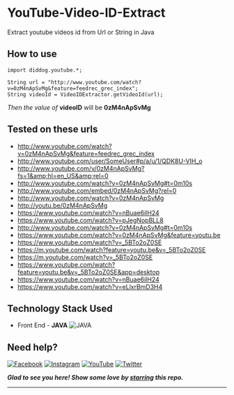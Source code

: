 # YouTube-Video-ID-Extract
Extract youtube videos id from Url or String in Java

## How to use 

```
import diddog.youtube.*;

String url = "http://www.youtube.com/watch?v=0zM4nApSvMg&feature=feedrec_grec_index";
String videoId = VideoIDExtractor.getVideoId(url);

```
 *Then the value of*  **videoID** will be **0zM4nApSvMg**


## Tested on these urls
- http://www.youtube.com/watch?v=0zM4nApSvMg&feature=feedrec_grec_index
- http://www.youtube.com/user/SomeUser#p/a/u/1/QDK8U-VIH_o
- http://www.youtube.com/v/0zM4nApSvMg?fs=1&amp;hl=en_US&amp;rel=0
- http://www.youtube.com/watch?v=0zM4nApSvMg#t=0m10s
- http://www.youtube.com/embed/0zM4nApSvMg?rel=0
- http://www.youtube.com/watch?v=0zM4nApSvMg
- http://youtu.be/0zM4nApSvMg
- https://www.youtube.com/watch?v=nBuae6ilH24
- https://www.youtube.com/watch?v=pJegNopBLL8
- http://www.youtube.com/watch?v=0zM4nApSvMg#t=0m10s
- https://www.youtube.com/watch?v=0zM4nApSvMg&feature=youtu.be
- https://www.youtube.com/watch?v=_5BTo2oZ0SE
- https://m.youtube.com/watch?feature=youtu.be&v=_5BTo2oZ0SE
- https://m.youtube.com/watch?v=_5BTo2oZ0SE
- https://www.youtube.com/watch?feature=youtu.be&v=_5BTo2oZ0SE&app=desktop
- https://www.youtube.com/watch?v=nBuae6ilH24
- https://www.youtube.com/watch?v=eLlxrBmD3H4


## Technology Stack Used

- Front End - **JAVA**  ![JAVA](https://img.shields.io/badge/frontend-java-orange.svg?logo=java&style=flat-square) 

## Need help?

[![Facebook](https://img.shields.io/static/v1.svg?label=follow&message=@diddod.dogdid&color=9cf&logo=facebook&style=flat&logoColor=white&colorA=informational)](https://m.facebook.com/diddid.dogdid)  [![Instagram](https://img.shields.io/static/v1.svg?label=follow&message=@diddog.in&color=grey&logo=instagram&style=flat&logoColor=white&colorA=critical)](https://www.instagram.com/diddog.in/) [![YouTube](https://img.shields.io/static/v1.svg?label=connect&message=@Did-Dog&color=9cf&logo=youtube&style=flat&logoColor=white&colorA=blue)](https://m.youtube.com/channel/UCxuyWS7wdHw6hq05b75hmZg/videos) [![Twitter](https://img.shields.io/static/v1.svg?label=connect&message=@diddog_in&color=grey&logo=twitter&style=flat&logoColor=white&colorA=critical)](https://mobile.twitter.com/diddog_in)

***Glad to see you here! Show some love by [starring](https://github.com/Did-Dog/YouTube-Video-ID-Extract) this repo.***

******
